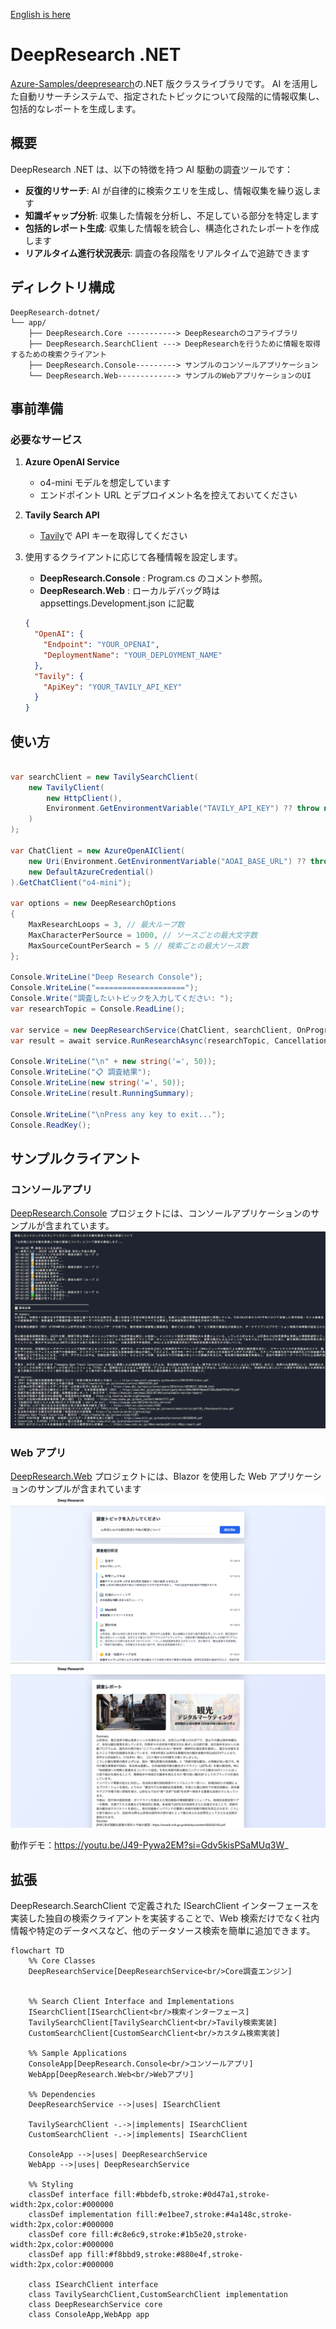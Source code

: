 [English is here ](README.md)

# DeepResearch .NET

[Azure-Samples/deepresearch](https://github.com/Azure-Samples/deepresearch)の.NET 版クラスライブラリです。
AI を活用した自動リサーチシステムで、指定されたトピックについて段階的に情報収集し、包括的なレポートを生成します。

## 概要

DeepResearch .NET は、以下の特徴を持つ AI 駆動の調査ツールです：

- **反復的リサーチ**: AI が自律的に検索クエリを生成し、情報収集を繰り返します
- **知識ギャップ分析**: 収集した情報を分析し、不足している部分を特定します
- **包括的レポート生成**: 収集した情報を統合し、構造化されたレポートを作成します
- **リアルタイム進行状況表示**: 調査の各段階をリアルタイムで追跡できます

## ディレクトリ構成

```
DeepResearch-dotnet/
└── app/
    ├── DeepResearch.Core -----------> DeepResearchのコアライブラリ
    ├── DeepResearch.SearchClient ---> DeepResearchを行うために情報を取得するための検索クライアント
    ├── DeepResearch.Console---------> サンプルのコンソールアプリケーション
    └── DeepResearch.Web-------------> サンプルのWebアプリケーションのUI
```

## 事前準備

### 必要なサービス

1. **Azure OpenAI Service**

   - o4-mini モデルを想定しています
   - エンドポイント URL とデプロイメント名を控えておいてください

2. **Tavily Search API**

   - [Tavily](https://tavily.com/)で API キーを取得してください

3. 使用するクライアントに応じて各種情報を設定します。
   - **DeepResearch.Console** : Program.cs のコメント参照。
   - **DeepResearch.Web** : ローカルデバッグ時は appsettings.Development.json に記載
   ```json
   {
     "OpenAI": {
       "Endpoint": "YOUR_OPENAI",
       "DeploymentName": "YOUR_DEPLOYMENT_NAME"
     },
     "Tavily": {
       "ApiKey": "YOUR_TAVILY_API_KEY"
     }
   }
   ```

## 使い方

```csharp

var searchClient = new TavilySearchClient(
    new TavilyClient(
        new HttpClient(),
        Environment.GetEnvironmentVariable("TAVILY_API_KEY") ?? throw new Exception("TAVILY_API_KEY is not set.")
    )
);

var ChatClient = new AzureOpenAIClient(
    new Uri(Environment.GetEnvironmentVariable("AOAI_BASE_URL") ?? throw new Exception("AOAI_BASE_URL is not set.")),
    new DefaultAzureCredential()
).GetChatClient("o4-mini");

var options = new DeepResearchOptions
{
    MaxResearchLoops = 3, // 最大ループ数
    MaxCharacterPerSource = 1000, // ソースごとの最大文字数
    MaxSourceCountPerSearch = 5 // 検索ごとの最大ソース数
};

Console.WriteLine("Deep Research Console");
Console.WriteLine("====================");
Console.Write("調査したいトピックを入力してください: ");
var researchTopic = Console.ReadLine();

var service = new DeepResearchService(ChatClient, searchClient, OnProgressChanged, options);
var result = await service.RunResearchAsync(researchTopic, CancellationToken.None);

Console.WriteLine("\n" + new string('=', 50));
Console.WriteLine("📋 調査結果");
Console.WriteLine(new string('=', 50));
Console.WriteLine(result.RunningSummary);

Console.WriteLine("\nPress any key to exit...");
Console.ReadKey();
```

## サンプルクライアント

### コンソールアプリ

[DeepResearch.Console](/app/DeepResearch.Console/) プロジェクトには、コンソールアプリケーションのサンプルが含まれています。
![DeepResearch.Console](/images/consoleapp.png)

### Web アプリ

[DeepResearch.Web](/app/DeepResearch.Web/) プロジェクトには、Blazor を使用した Web アプリケーションのサンプルが含まれています
![DeepResearch.Web](/images/webapp1.png)
![DeepResearch.Web](/images/webapp2.png)

動作デモ：https://youtu.be/J49-Pywa2EM?si=Gdv5kisPSaMUq3W_

## 拡張

DeepResearch.SearchClient で定義された ISearchClient インターフェースを実装した独自の検索クライアントを実装することで、Web 検索だけでなく社内情報や特定のデータベスなど、他のデータソース検索を簡単に追加できます。

```mermaid
flowchart TD
    %% Core Classes
    DeepResearchService[DeepResearchService<br/>Core調査エンジン]


    %% Search Client Interface and Implementations
    ISearchClient[ISearchClient<br/>検索インターフェース]
    TavilySearchClient[TavilySearchClient<br/>Tavily検索実装]
    CustomSearchClient[CustomSearchClient<br/>カスタム検索実装]

    %% Sample Applications
    ConsoleApp[DeepResearch.Console<br/>コンソールアプリ]
    WebApp[DeepResearch.Web<br/>Webアプリ]

    %% Dependencies
    DeepResearchService -->|uses| ISearchClient

    TavilySearchClient -.->|implements| ISearchClient
    CustomSearchClient -.->|implements| ISearchClient

    ConsoleApp -->|uses| DeepResearchService
    WebApp -->|uses| DeepResearchService

    %% Styling
    classDef interface fill:#bbdefb,stroke:#0d47a1,stroke-width:2px,color:#000000
    classDef implementation fill:#e1bee7,stroke:#4a148c,stroke-width:2px,color:#000000
    classDef core fill:#c8e6c9,stroke:#1b5e20,stroke-width:2px,color:#000000
    classDef app fill:#f8bbd9,stroke:#880e4f,stroke-width:2px,color:#000000

    class ISearchClient interface
    class TavilySearchClient,CustomSearchClient implementation
    class DeepResearchService core
    class ConsoleApp,WebApp app
```
